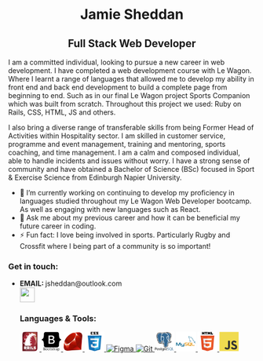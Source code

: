 
<h1 align="center"><strong>Jamie Sheddan</strong></h1>
<h2 align="center">Full Stack Web Developer</h2>

<body>
  <p>I am a committed individual, looking to pursue a new career in web development. I have completed a web development course with Le Wagon. Where I learnt a range of languages that allowed me to develop my ability in front end and back end development to build a complete page from beginning to end. Such as in our final Le Wagon project Sports Companion which was built from scratch. Throughout this project we used: Ruby on Rails, CSS, HTML, JS and others.

I also bring a diverse range of transferable skills from being Former Head of Activities within Hospitality sector. I am skilled in customer service, programme and event management, training and mentoring, sports coaching, and time management. I am a calm and composed individual, able to handle incidents and issues without worry. I have a strong sense of community and have obtained a Bachelor of Science (BSc) focused in Sport & Exercise Science from Edinburgh Napier University.
</p>

  <ul>
    <li>🔭 I’m currently working on continuing to develop my proficiency in languages studied throughout my Le Wagon Web Developer bootcamp. As well as engaging with new languages such as React.</li>
    <li>💬 Ask me about my previous career and how it can be beneficial my future career in coding.</li>
    <li>⚡ Fun fact: I love being involved in sports. Particularly Rugby and Crossfit where I being part of a community is so important!</li>
  </ul>

  <h3>Get in touch:</h3>
  <ul>
  <li><strong>EMAIL: </strong>jsheddan@outlook.com</li>
  <a href="https://linkedin.com/in/jamie-sheddan">
    <img align="center" height="30" width="30" src="https://raw.githubusercontent.com/rahuldkjain/github-profile-readme-generator/master/src/images/icons/Social/linked-in-alt.svg">
  </a>
    
  <h3>Languages & Tools:</h3>
  <a href="https://rubyonrails.org/" rel="nofollow">
    <img src="https://raw.githubusercontent.com/devicons/devicon/master/icons/rails/rails-original-wordmark.svg" alt="Rails" width="40" height="40">
  </a>
  <a href="https://getbootstrap.com/" rel="nofollow">
    <img src="https://raw.githubusercontent.com/devicons/devicon/master/icons/bootstrap/bootstrap-plain-wordmark.svg" alt="Bootstrap" width="40" height="40">
  </a>
  <a href="https://www.ruby-lang.org/en/" rel="nofollow">
    <img src="https://raw.githubusercontent.com/devicons/devicon/master/icons/ruby/ruby-original.svg" alt="Ruby" width="40" height="40">
  </a>
  <a href="https://developer.mozilla.org/en-US/docs/Web/CSS" rel="nofollow">
    <img src="https://raw.githubusercontent.com/devicons/devicon/master/icons/css3/css3-original-wordmark.svg" alt="CSS" width="40" height="40">
  </a>
  <a href="https://www.figma.com/" rel="nofollow">
    <img src="https://camo.githubusercontent.com/ed93c2b000a76ceaad1503e7eb9356591b885227e82a36a005b9d3498b303ba5/68747470733a2f2f7777772e766563746f726c6f676f2e7a6f6e652f6c6f676f732f6669676d612f6669676d612d69636f6e2e737667" alt="Figma" width="40" height="40">
  </a>
  <a href="https://git-scm.com/" rel="nofollow">
    <img src="https://camo.githubusercontent.com/fbfcb9e3dc648adc93bef37c718db16c52f617ad055a26de6dc3c21865c3321d/68747470733a2f2f7777772e766563746f726c6f676f2e7a6f6e652f6c6f676f732f6769742d73636d2f6769742d73636d2d69636f6e2e737667" alt="Git" width="40" height="40">
  </a>
  <a href="https://www.postgresql.org/" rel="nofollow">
    <img src="https://raw.githubusercontent.com/devicons/devicon/master/icons/postgresql/postgresql-original-wordmark.svg" alt="Postgresql" width="40" height="40">
  </a>
  <a href="https://www.mysql.com/" rel="nofollow">
    <img src="https://raw.githubusercontent.com/devicons/devicon/master/icons/mysql/mysql-original-wordmark.svg" alt="mysql" width="40" height="40">
  </a>
  <a href="https://developer.mozilla.org/en-US/docs/Glossary/HTML5" rel="nofollow">
    <img src="https://raw.githubusercontent.com/devicons/devicon/master/icons/html5/html5-original-wordmark.svg" alt="HTML5" width="40" height="40">
  </a>
  <a href="https://developer.mozilla.org/en-US/docs/Glossary/HTML5" rel="nofollow">
    <img src="https://raw.githubusercontent.com/devicons/devicon/master/icons/javascript/javascript-original.svg" alt="JavaScript" width="40" height="40">
  </a>
  </body>
<!--
**Jshedds/Jshedds** is a ✨ _special_ ✨ repository because its `README.md` (this file) appears on your GitHub profile.

Here are some ideas to get you started:

- 🔭 I’m currently working on ...
- 🌱 I’m currently learning ...
- 👯 I’m looking to collaborate on ...
- 🤔 I’m looking for help with ...
- 💬 Ask me about ...
- 📫 How to reach me: ...
- 😄 Pronouns: ...
- ⚡ Fun fact: ...
-->
